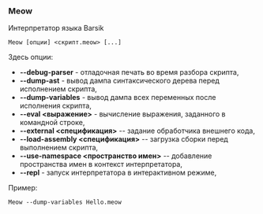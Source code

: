 ﻿### Meow

Интерпретатор языка Barsik

```
Meow [опции] <скрипт.meow> [...]
```

Здесь опции:

* **--debug-parser** - отладочная печать во время разбора скрипта,
* **--dump-ast** - вывод дампа синтаксического дерева перед исполнением скрипта,
* **--dump-variables** - вывод дампа всех переменных после исполнения скрипта,
* **--eval &lt;выражение&gt;** - вычисление выражения, заданного в командной строке,
* **--external &lt;спецификация&gt;** -- задание обработчика внешнего кода,
* **--load-assembly &lt;спецификация&gt;** -- загрузка сборки перед выполнением скрипта,
* **--use-namespace &lt;пространство имен&gt;** -- добавление пространства имен в контекст интерпретатора,
* **--repl** - запуск интерпретатора в интерактивном режиме,

Пример:

```
Meow --dump-variables Hello.meow
```
